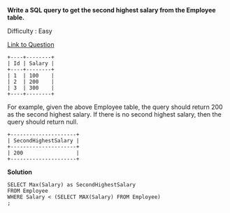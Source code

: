 **Write a SQL query to get the second highest salary from the Employee table.**

Difficulty : Easy

[Link to Question](https://leetcode.com/problems/second-highest-salary/)
```
+----+--------+
| Id | Salary |
+----+--------+
| 1  | 100    |
| 2  | 200    |
| 3  | 300    |
+----+--------+
```
For example, given the above Employee table, the query should return 200 as the second highest salary. If there is no second highest salary, then the query should return null.
```
+---------------------+
| SecondHighestSalary |
+---------------------+
| 200                 |
+---------------------+
```

**Solution**
```
SELECT Max(Salary) as SecondHighestSalary
FROM Employee 
WHERE Salary < (SELECT MAX(Salary) FROM Employee)
;
```
